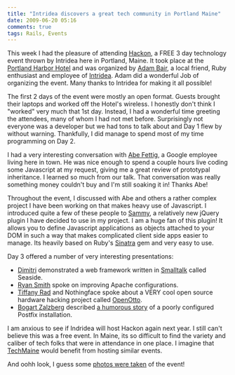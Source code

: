 ```yaml
---
title: "Intridea discovers a great tech community in Portland Maine"
date: 2009-06-20 05:16
comments: true
tags: Rails, Events
---
```


This week I had the pleasure of attending [Hackon](http://intridea.com/hackon), a FREE 3 day technology event thrown by Intridea here in Portland, Maine. It took place at the [Portland Harbor Hotel](http://www.portlandharborhotel.com/) and was organized by [Adam Bair](http://www.adambair.com/), a local friend, Ruby enthusiast and employee of [Intridea](http://intridea.com/). Adam did a wonderful Job of organizing the event. Many thanks to Intridea for making it all possible!

The first 2 days of the event were mostly an open format. Guests brought their laptops and worked off the Hotel's wireless. I honestly don't think I "worked" very much that 1st day. Instead, I had a wonderful time greeting the attendees, many of whom I had not met before. Surprisingly not everyone was a developer but we had tons to talk about and Day 1 flew by without warning. Thankfully, I did manage to spend most of my time programming on Day 2.

I had a very interesting conversation with [Abe Fettig](http://fettig.net/about/), a Google employee living here in town. He was nice enough to spend a couple hours live coding some Javascript at my request, giving me a great review of prototypal inheritance. I learned so much from our talk. That conversation was really something money couldn't buy and I'm still soaking it in! Thanks Abe!

Throughout the event, I discussed with Abe and others a rather complex project I have been working on that makes heavy use of Javascript. I introduced quite a few of these people to [Sammy](http://code.quirkey.com/sammy/), a relatively new jQuery plugin I have decided to use in my project. I am a huge fan of this plugin! It allows you to define Javascript applications as objects attached to your DOM in such a way that makes complicated client side apps easier to manage. Its heavily based on Ruby's [Sinatra](http://www.sinatrarb.com/) gem and very easy to use.

Day 3 offered a number of very interesting presentations:

+ [Dimitri](http://justbeast.livejournal.com/) demonstrated a web framework written in [Smalltalk](http://en.wikipedia.org/wiki/Smalltalk) called Seaside.
+ [Ryan Smith](http://hackingsearch.com/) spoke on improving Apache configurations.
+ [Tiffany Rad](http://www.tiffanyrad.com/) and Nothingface spoke about a VERY cool open source hardware hacking project called [OpenOtto](https://secure.area49.net/openotto/).
+ [Bogart Zalzberg](http://inkfist.com/) described [a humorous story](http://inkfist.com/postfix_talk/) of a poorly configured Postfix installation.

I am anxious to see if Indridea will host Hackon again next year. I still can't believe this was a free event. In Maine, its so difficult to find the variety and caliber of tech folks that were in attendance in one place. I imagine that [TechMaine](http://techmaine.com/) would benefit from hosting similar events.

And oohh look, I guess some [photos were taken](http://gallery.me.com/codeofficer#100071) of the event!


